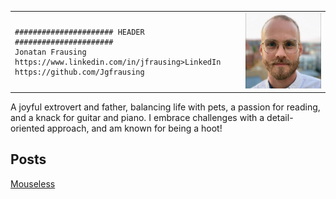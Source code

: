 <table>
<tr>
<td>

```
###################### HEADER ######################
Jonatan Frausing
https://www.linkedin.com/in/jfrausing>LinkedIn
https://github.com/Jgfrausing
```

</td>
<td><img src="me.jpg" alt="me" width="200"/></td>
</tr>
</table>
A joyful extrovert and father, balancing life with pets, a passion for reading, and a knack for guitar and piano. I embrace challenges with a detail-oriented approach, and am known for being a hoot!

## Posts

[Mouseless](mouseless/index.md)
